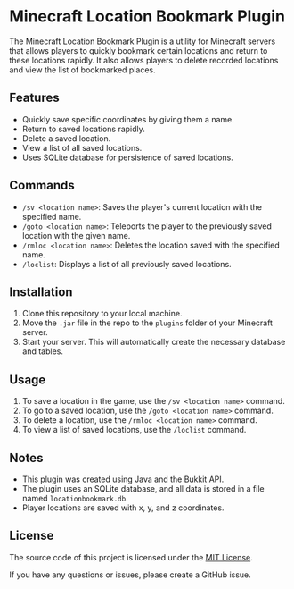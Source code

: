 # Minecraft Location Bookmark Plugin

The Minecraft Location Bookmark Plugin is a utility for Minecraft servers that allows players to quickly bookmark certain locations and return to these locations rapidly. It also allows players to delete recorded locations and view the list of bookmarked places.

## Features

- Quickly save specific coordinates by giving them a name.
- Return to saved locations rapidly.
- Delete a saved location.
- View a list of all saved locations.
- Uses SQLite database for persistence of saved locations.

## Commands

- `/sv <location name>`: Saves the player's current location with the specified name.
- `/goto <location name>`: Teleports the player to the previously saved location with the given name.
- `/rmloc <location name>`: Deletes the location saved with the specified name.
- `/loclist`: Displays a list of all previously saved locations.

## Installation

1. Clone this repository to your local machine.
2. Move the `.jar` file in the repo to the `plugins` folder of your Minecraft server.
3. Start your server. This will automatically create the necessary database and tables.

## Usage

1. To save a location in the game, use the `/sv <location name>` command.
2. To go to a saved location, use the `/goto <location name>` command.
3. To delete a location, use the `/rmloc <location name>` command.
4. To view a list of saved locations, use the `/loclist` command.

## Notes

- This plugin was created using Java and the Bukkit API.
- The plugin uses an SQLite database, and all data is stored in a file named `locationbookmark.db`.
- Player locations are saved with x, y, and z coordinates.

## License

The source code of this project is licensed under the [MIT License](LICENSE).

If you have any questions or issues, please create a GitHub issue.

